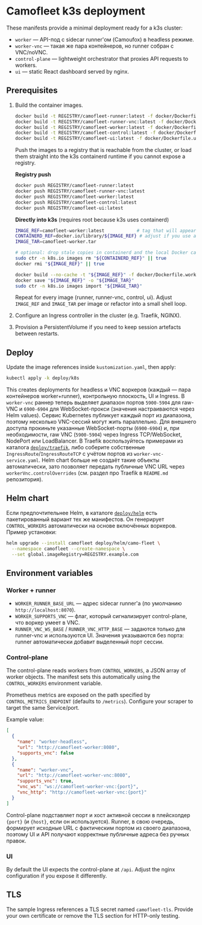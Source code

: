 # Camofleet k3s deployment

These manifests provide a minimal deployment ready for a k3s cluster:

- `worker` — API-под с sidecar runner'ом (Camoufox) в headless режиме.
- `worker-vnc` — такая же пара контейнеров, но runner собран с VNC/noVNC.
- `control-plane` — lightweight orchestrator that proxies API requests to workers.
- `ui` — static React dashboard served by nginx.

## Prerequisites

1. Build the container images.
   ```sh
   docker build -t REGISTRY/camofleet-runner:latest -f docker/Dockerfile.runner .
   docker build -t REGISTRY/camofleet-runner-vnc:latest -f docker/Dockerfile.runner-vnc .
   docker build -t REGISTRY/camofleet-worker:latest -f docker/Dockerfile.worker .
   docker build -t REGISTRY/camofleet-control:latest -f docker/Dockerfile.control .
   docker build -t REGISTRY/camofleet-ui:latest -f docker/Dockerfile.ui .
   ```

   Push the images to a registry that is reachable from the cluster, or load them straight into
   the k3s containerd runtime if you cannot expose a registry.

   **Registry push**
   ```sh
   docker push REGISTRY/camofleet-runner:latest
   docker push REGISTRY/camofleet-runner-vnc:latest
   docker push REGISTRY/camofleet-worker:latest
   docker push REGISTRY/camofleet-control:latest
   docker push REGISTRY/camofleet-ui:latest
   ```

   **Directly into k3s** (requires root because k3s uses containerd)
   ```sh
   IMAGE_REF=camofleet-worker:latest            # tag that will appear in the manifests
   CONTAINERD_REF=docker.io/library/${IMAGE_REF} # adjust if you use a custom registry
   IMAGE_TAR=camofleet-worker.tar

   # optional: drop stale copies in containerd and the local Docker cache
   sudo ctr -n k8s.io images rm "${CONTAINERD_REF}" || true
   docker rmi "${IMAGE_REF}" || true

   docker build --no-cache -t "${IMAGE_REF}" -f docker/Dockerfile.worker .
   docker save "${IMAGE_REF}" -o "${IMAGE_TAR}"
   sudo ctr -n k8s.io images import "${IMAGE_TAR}"
   ```

   Repeat for every image (runner, runner-vnc, control, ui). Adjust `IMAGE_REF` and `IMAGE_TAR`
   per image or refactor into a small shell loop.
2. Configure an Ingress controller in the cluster (e.g. Traefik, NGINX).
3. Provision a PersistentVolume if you need to keep session artefacts between restarts.

## Deploy

Update the image references inside `kustomization.yaml`, then apply:

```sh
kubectl apply -k deploy/k8s
```

This creates deployments for headless и VNC воркеров (каждый — пара контейнеров worker+runner),
контрольную плоскость, UI и Ingress. В `worker-vnc` раннер теперь выделяет диапазон портов
`5900-5904` для raw-VNC и `6900-6904` для WebSocket-прокси (значения настраиваются через Helm
values). Сервис Kubernetes публикует каждый порт из диапазона, поэтому несколько VNC-сессий могут
жить параллельно. Для внешнего доступа прокиньте указанные WebSocket-порты (`6900-6904`) и,
при необходимости, raw VNC (`5900-5904`) через Ingress TCP/WebSocket, NodePort или
LoadBalancer. В Traefik воспользуйтесь примерами из каталога
[`deploy/traefik`](../traefik), либо соберите собственные `IngressRoute`/`IngressRouteTCP` с учётом
портов из `worker-vnc-service.yaml`. Helm chart больше не создаёт такие объекты автоматически, зато
позволяет передать публичные VNC URL через `workerVnc.controlOverrides` (см. раздел про Traefik в
`README.md` репозитория).

## Helm chart

Если предпочтительнее Helm, в каталоге [`deploy/helm`](../helm) есть пакетированный вариант тех же
манифестов. Он генерирует `CONTROL_WORKERS` автоматически на основе включённых воркеров. Пример
установки:

```sh
helm upgrade --install camofleet deploy/helm/camo-fleet \
  --namespace camofleet --create-namespace \
  --set global.imageRegistry=REGISTRY.example.com
```

## Environment variables

### Worker + runner

- `WORKER_RUNNER_BASE_URL` — адрес sidecar runner'а (по умолчанию `http://localhost:8070`).
- `WORKER_SUPPORTS_VNC` — флаг, который сигнализирует control-plane, что воркер умеет в VNC.
- `RUNNER_VNC_WS_BASE` / `RUNNER_VNC_HTTP_BASE` — задаются только для runner-vnc и используются UI.
  Значения указываются без порта: runner автоматически добавит выделенный порт сессии.

### Control-plane

The control-plane reads workers from `CONTROL_WORKERS`, a JSON array of worker objects. The
manifest sets this automatically using the `CONTROL_WORKERS` environment variable.

Prometheus metrics are exposed on the path specified by `CONTROL_METRICS_ENDPOINT` (defaults to
`/metrics`). Configure your scraper to target the same Service/port.

Example value:

```json
[
  {
    "name": "worker-headless",
    "url": "http://camofleet-worker:8080",
    "supports_vnc": false
  },
  {
    "name": "worker-vnc",
    "url": "http://camofleet-worker-vnc:8080",
    "supports_vnc": true,
    "vnc_ws": "ws://camofleet-worker-vnc:{port}",
    "vnc_http": "http://camofleet-worker-vnc:{port}"
  }
]
```
Control-plane подставляет порт и хост активной сессии в плейсхолдер `{port}` (и `{host}`, если он
используется). Runner, в свою очередь, формирует исходные URL с фактическим портом из своего
диапазона, поэтому UI и API получают корректные публичные адреса без ручных правок.

### UI

By default the UI expects the control-plane at `/api`. Adjust the nginx configuration if you
expose it differently.

## TLS

The sample Ingress references a TLS secret named `camofleet-tls`. Provide your own certificate
or remove the TLS section for HTTP-only testing.

